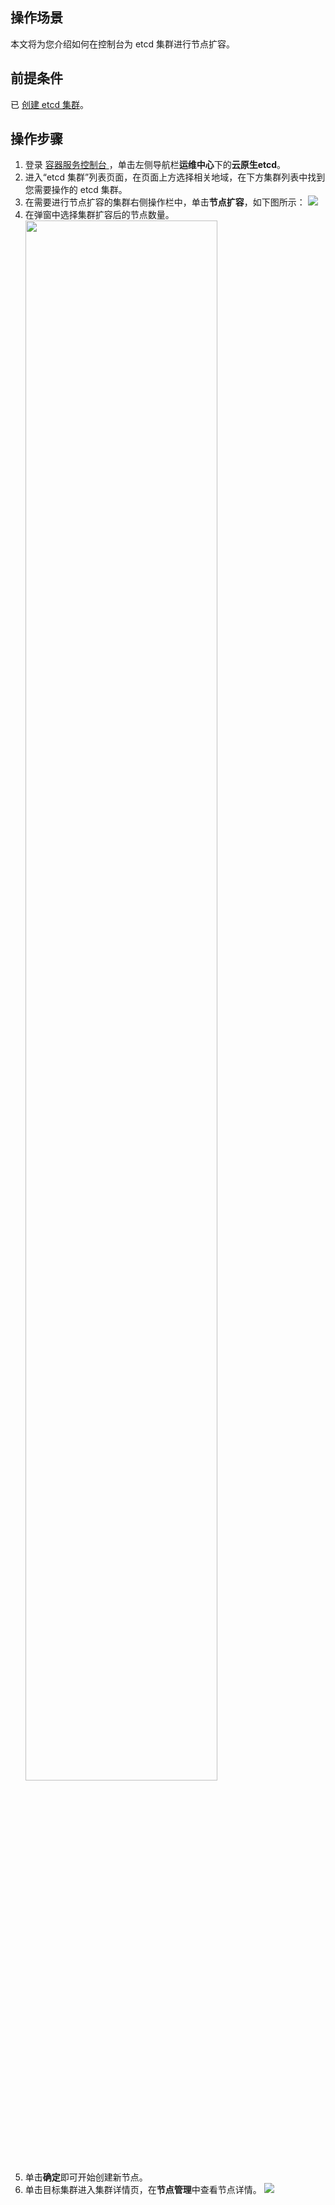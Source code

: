 ## 操作场景

本文将为您介绍如何在控制台为 etcd 集群进行节点扩容。

## 前提条件

已 [创建 etcd 集群](https://cloud.tencent.com/document/product/457/58178)。

## 操作步骤
1. 登录 [容器服务控制台 ](https://console.cloud.tencent.com/tke2/overview)，单击左侧导航栏**运维中心**下的**云原生etcd**。
2. 进入“etcd 集群”列表页面，在页面上方选择相关地域，在下方集群列表中找到您需要操作的 etcd 集群。
3. 在需要进行节点扩容的集群右侧操作栏中，单击**节点扩容**，如下图所示：
![](https://main.qcloudimg.com/raw/987be74f0a7eb82807c47098a7c74c17.png)
4. 在弹窗中选择集群扩容后的节点数量。
<img src="https://main.qcloudimg.com/raw/e445c5741538b7286d95237fadfbe6bc.png" width="80%"><br>
5. 单击**确定**即可开始创建新节点。
6. 单击目标集群进入集群详情页，在**节点管理**中查看节点详情。
![](https://main.qcloudimg.com/raw/7c8db93e994bbece4934381ea745fe94.png)
